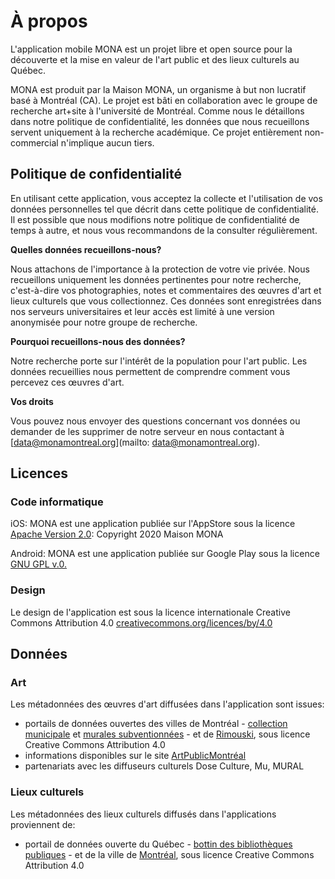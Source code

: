 # À propos

L'application mobile MONA est un projet libre et open source pour la découverte et la mise en valeur de l'art public et des lieux culturels au Québec.

MONA est produit par la Maison MONA, un organisme à but non lucratif basé à Montréal (CA). Le projet est bâti en collaboration avec le groupe de recherche art+site à l'université de Montréal. Comme nous le détaillons dans notre politique de confidentialité, les données que nous recueillons servent uniquement à la recherche académique. Ce projet entièrement non-commercial n'implique aucun tiers.

## Politique de confidentialité

En utilisant cette application, vous acceptez la collecte et l'utilisation de vos données personnelles tel que décrit dans cette politique de confidentialité. Il est possible que nous modifions notre politique de confidentialité de temps à autre, et nous vous recommandons de la consulter régulièrement.

__Quelles données recueillons-nous?__

Nous attachons de l'importance à la protection de votre vie privée. Nous recueillons uniquement les données pertinentes pour notre recherche, c'est-à-dire vos photographies, notes et commentaires des œuvres d'art  et lieux culturels que vous collectionnez. Ces données sont enregistrées dans nos serveurs universitaires et leur accès est limité à une version anonymisée pour notre groupe de recherche.

__Pourquoi recueillons-nous des données?__

Notre recherche porte sur l'intérêt de la population pour l'art public. Les données recueillies nous permettent de comprendre comment vous percevez ces œuvres d'art.

__Vos droits__

Vous pouvez nous envoyer des questions concernant vos données ou demander de les supprimer de notre serveur en nous contactant à [data@monamontreal.org](mailto: data@monamontreal.org).

## Licences

### Code informatique

iOS: MONA est une application publiée sur l'AppStore sous la licence [Apache Version 2.0](https://www.apache.org/licenses/LICENSE-2.0]): Copyright 2020 Maison MONA

Android: MONA est une application publiée sur Google Play sous la licence [GNU GPL v.0.](https://www.gnu.org/licenses/gpl-3.0.html) 

### Design

Le design de l'application est sous la licence internationale Creative Commons Attribution 4.0 [creativecommons.org/licences/by/4.0](https://creativecommons.org/licenses/by/4.0/ )

## Données

### Art

Les métadonnées des œuvres d'art diffusées dans l'application sont issues:

- portails de données ouvertes des villes de Montréal - [collection municipale](http://donnees.ville.montreal.qc.ca/dataset/art-public-information-sur-les-oeuvres-de-la-collection-municipale) et [murales subventionnées](http://donnees.ville.montreal.qc.ca/dataset/murales) - et de [Rimouski](https://www.donneesquebec.ca/recherche/fr/dataset/art-public), sous licence Creative Commons Attribution 4.0 
- informations disponibles sur le site [ArtPublicMontréal](artpublicmontreal.ca/) 
- partenariats avec les diffuseurs culturels Dose Culture, Mu, MURAL

### Lieux culturels

Les métadonnées des lieux culturels diffusés dans l'applications proviennent de: 

- portail de données ouverte du Québec - [bottin des bibliothèques publiques](https://www.donneesquebec.ca/recherche/fr/dataset/bibliotheques-du-quebec/resource/b5119897-c901-4a0d-87c4-4bd1c84dd282) - et de la ville de [Montréal](http://donnees.ville.montreal.qc.ca/dataset/lieux-culturels), sous licence Creative Commons Attribution 4.0 
